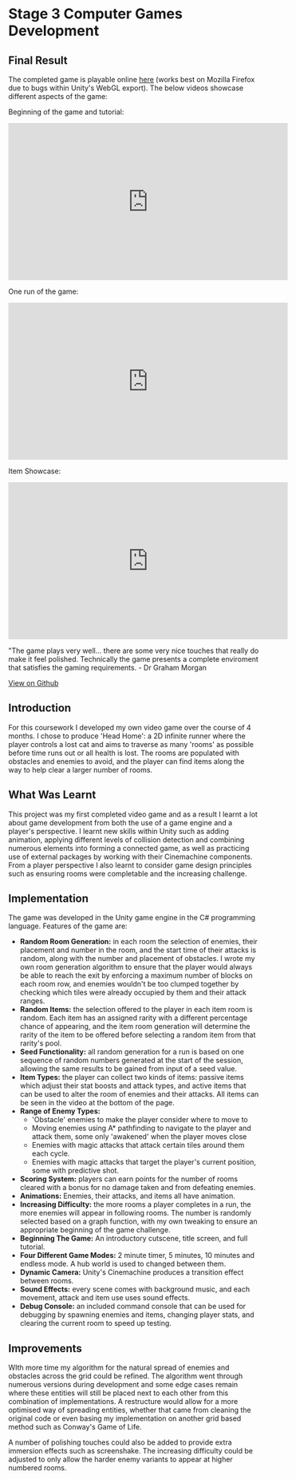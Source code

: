 # Stage 3 Computer Games Development

## Final Result
The completed game is playable online [here](https://eleanoot.github.io/HEADHOME/index.html) (works best on Mozilla Firefox due to bugs within Unity's WebGL export). The below videos showcase different aspects of the game:

Beginning of the game and tutorial:
<iframe width="560" height="315" src="https://www.youtube.com/embed/rwgube0nhwY" frameborder="0" allow="accelerometer; autoplay; encrypted-media; gyroscope; picture-in-picture" allowfullscreen></iframe>

One run of the game:
<iframe width="560" height="315" src="https://www.youtube.com/embed/KpccxtfeSKg" frameborder="0" allow="accelerometer; autoplay; encrypted-media; gyroscope; picture-in-picture" allowfullscreen></iframe>

Item Showcase:
<iframe width="560" height="315" src="https://www.youtube.com/embed/aAaEPwPSld8" frameborder="0" allow="accelerometer; encrypted-media; gyroscope; picture-in-picture" allowfullscreen></iframe>

"The game plays very well... there are some very nice touches that really do make it feel polished. Technically the game presents a complete enviroment that satisfies the gaming requirements. - Dr Graham Morgan

[View on Github](https://github.com/eleanoot/GameDevFull)

## Introduction 
For this coursework I developed my own video game over the course of 4 months. I chose to produce 'Head Home': a 2D infinite runner where the player controls a lost cat and aims to traverse as many 'rooms' as possible before time runs out or all health is lost. The rooms are populated with obstacles and enemies to avoid, and the player can find items along the way to help clear a larger number of rooms. 

## What Was Learnt
This project was my first completed video game and as a result I learnt a lot about game development from both the use of a game engine and a player's perspective. I learnt new skills within Unity such as adding animation, applying different levels of collision detection and combining numerous elements into forming a connected game, as well as practicing use of external packages by working with their Cinemachine components. From a player perspective I also learnt to consider game design principles such as ensuring rooms were completable and the increasing challenge. 

## Implementation
The game was developed in the Unity game engine in the C# programming language. Features of the game are:

* **Random Room Generation:** in each room the selection of enemies, their placement and number in the room, and the start time of their attacks is random, along with the number and placement of obstacles. I wrote my own room generation algorithm to ensure that the player would always be able to reach the exit by enforcing a maximum number of blocks on each room row, and enemies wouldn't be too clumped together by checking which tiles were already occupied by them and their attack ranges.
* **Random Items:** the selection offered to the player in each item room is random. Each item has an assigned rarity with a different percentage chance of appearing, and the item room generation will determine the rarity of the item to be offered before selecting a random item from that rarity's pool. 
* **Seed Functionality:** all random generation for a run is based on one sequence of random numbers generated at the start of the session, allowing the same results to be gained from input of a seed value. 
* **Item Types:** the player can collect two kinds of items: passive items which adjust their stat boosts and attack types, and active items that can be used to alter the room of enemies and their attacks. All items can be seen in the video at the bottom of the page.
* **Range of Enemy Types:**
  * 'Obstacle' enemies to make the player consider where to move to
  * Moving enemies using A* pathfinding to navigate to the player and attack them, some only 'awakened' when the player moves close
  * Enemies with magic attacks that attack certain tiles around them each cycle.
  * Enemies with magic attacks that target the player's current position, some with predictive shot. 
* **Scoring System:** players can earn points for the number of rooms cleared with a bonus for no damage taken and from defeating enemies.
* **Animations:** Enemies, their attacks, and items all have animation. 
* **Increasing Difficulty:** the more rooms a player completes in a run, the more enemies will appear in following rooms. The number is randomly selected based on a graph function, with my own tweaking to ensure an appropriate beginning of the game challenge.
* **Beginning The Game:** An introductory cutscene, title screen, and full tutorial.
* **Four Different Game Modes:** 2 minute timer, 5 minutes, 10 minutes and endless mode. A hub world is used to changed between them. 
* **Dynamic Camera:** Unity's Cinemachine produces a transition effect between rooms. 
* **Sound Effects:** every scene comes with background music, and each movement, attack and item use uses sound effects. 
* **Debug Console:** an included command console that can be used for debugging by spawning enemies and items, changing player stats, and clearing the current room to speed up testing. 

## Improvements
WIth more time my algorithm for the natural spread of enemies and obstacles across the grid could be refined. The algorithm went through numerous versions during development and some edge cases remain where these entities will still be placed next to each other from this combination of implementations. A restructure would allow for a more optimised way of spreading entities, whether that came from cleaning the original code or even basing my implementation on another grid based method such as Conway's Game of Life. 

A number of polishing touches could also be added to provide extra immersion effects such as screenshake. The increasing difficulty could be adjusted to only allow the harder enemy variants to appear at higher numbered rooms. 

